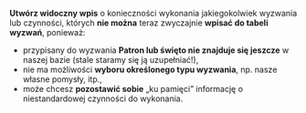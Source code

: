 **Utwórz widoczny wpis** o konieczności wykonania jakiegokolwiek wyzwania lub czynności, których **nie można** teraz zwyczajnie **wpisać do tabeli wyzwań**, ponieważ:
- przypisany do wyzwania **Patron lub święto nie znajduje się jeszcze** w naszej bazie (stale staramy się ją uzupełniać!),
- nie ma możliwości **wyboru określonego typu wyzwania**, np. nasze własne pomysły, itp.,
- może chcesz **pozostawić sobie** „ku pamięci” informację o niestandardowej czynności do wykonania.
